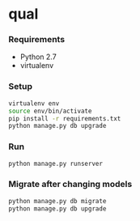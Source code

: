 # qual

### Requirements
- Python 2.7
- virtualenv

### Setup
```sh
virtualenv env
source env/bin/activate
pip install -r requirements.txt
python manage.py db upgrade
```

### Run
```sh
python manage.py runserver
```

### Migrate after changing models
```sh
python manage.py db migrate
python manage.py db upgrade
```
